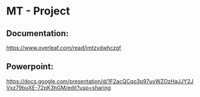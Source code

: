 # MT - Project

## Documentation:

https://www.overleaf.com/read/jmtzydwhczgf

## Powerpoint:

https://docs.google.com/presentation/d/1F2acQCqo3p97uvWZOzHaJJY2JVxz79buXE-72pK3hGM/edit?usp=sharing

